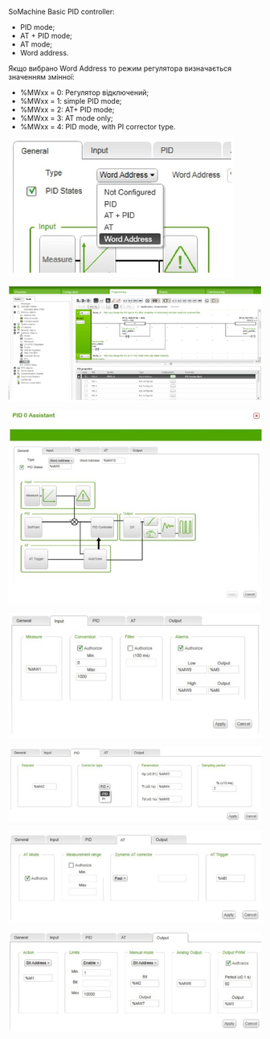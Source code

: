 SoMachine Basic PID controller:

- PID mode;
- AT + PID mode;
- AT mode;
- Word address.

Якщо вибрано Word Address  то режим регулятора визначається значенням змінної:

- %MWxx = 0: Регулятор відключений;
- %MWxx = 1: simple PID mode;
- %MWxx = 2: AT+ PID mode;
- %MWxx = 3: AT mode only; 
- %MWxx = 4: PID mode, with PI corrector type.

![](media4_1/4_1_02.jpg)

![](media4_1/4_1_04.jpg)

![](media4_1/4_1_05.jpg)

![](media4_1/4_1_06.jpg)

![](media4_1/4_1_07.jpg)

![](media4_1/4_1_08.jpg)

![](media4_1/4_1_09.jpg)